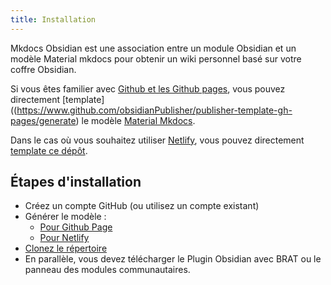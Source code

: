 ```yaml
---
title: Installation
---
```

Mkdocs Obsidian est une association entre un module Obsidian et un modèle Material mkdocs pour obtenir un wiki personnel basé sur votre coffre Obsidian.

Si vous êtes familier avec [Github et les Github pages](https://www.github.com/), vous pouvez directement [template]((https://www.github.com/obsidianPublisher/publisher-template-gh-pages/generate) le modèle [Material Mkdocs](https://www.squidfunk.github.io/mkdocs-material/).

Dans le cas où vous souhaitez utiliser [Netlify](https://www.netlify.com/), vous pouvez directement [template ce dépôt](https://www.github.com/obsidianPublisher/publisher-template-netlify/generate).

## Étapes d'installation
- Créez un compte GitHub (ou utilisez un compte existant)
- Générer le modèle : 
  - [Pour Github Page](https://www.github.com/obsidianPublisher/publisher-template-gh-pages/generate)
  - [Pour Netlify](https://www.github.com/obsidianPublisher/publisher-template-netlify/generate)
- [Clonez le répertoire](https://docs.github.com/en/get-started/getting-started-with-git/about-remote-repositories)
- En parallèle, vous devez télécharger le Plugin Obsidian avec BRAT ou le panneau des modules communautaires.